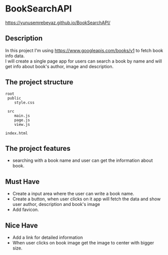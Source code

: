 # BookSearchAPI

https://yunusemrebeyaz.github.io/BookSearchAPI/

## Description

In this project I'm using https://www.googleapis.com/books/v1 to fetch book info data.<br>
I will create a single page app for users can search a book by name and will get info about book's author, image and description.<br>

## The project structure

```text
root
 public
    style.css
    
 src
    main.js        
    page.js
    view.js       
        
index.html

```
## The project features

- searching with a book name and user can get the information about book.
 

## Must Have 
* Create a input area where the user can write a book name.
* Create a button, when user clicks on it app will fetch the data and show user author, description and book's image
* Add favicon.


## Nice Have 
* Add a link for detailed information
* When user clicks on book image get the image to center with bigger size.
